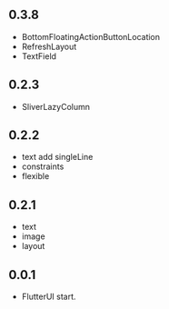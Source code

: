 

## 0.3.8
* BottomFloatingActionButtonLocation
* RefreshLayout
* TextField

## 0.2.3
* SliverLazyColumn

## 0.2.2
* text add singleLine
* constraints
* flexible

## 0.2.1
* text
* image
* layout

## 0.0.1

* FlutterUI start.
